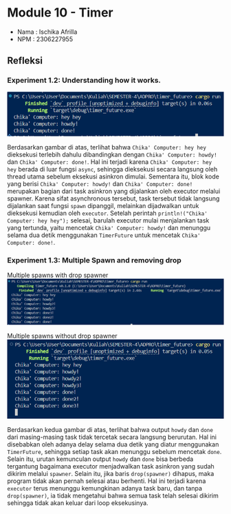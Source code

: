 # Module 10 - Timer

* Nama  : Ischika Afrilla
* NPM   : 2306227955

## Refleksi
### Experiment 1.2: Understanding how it works.
![Experiment 1.2: Understanding how it works.](images/Screenshot%202025-05-12%20204308.png)

Berdasarkan gambar di atas, terlihat bahwa `Chika' Computer: hey hey` dieksekusi terlebih dahulu dibandingkan dengan `Chika' Computer: howdy!` dan `Chika' Computer: done!`. Hal ini terjadi karena `Chika' Computer: hey hey` berada di luar fungsi `async`, sehingga dieksekusi secara langsung oleh thread utama sebelum eksekusi asinkron dimulai. Sementara itu, blok kode yang berisi `Chika' Computer: howdy!` dan `Chika' Computer: done!` merupakan bagian dari task asinkron yang dijalankan oleh executor melalui spawner. Karena sifat asynchronous tersebut, task tersebut tidak langsung dijalankan saat fungsi `spawn` dipanggil, melainkan dijadwalkan untuk dieksekusi kemudian oleh `executor`. Setelah perintah `println!("Chika' Computer: hey hey");` selesai, barulah executor mulai menjalankan task yang tertunda, yaitu mencetak `Chika' Computer: howdy!` dan menunggu selama dua detik menggunakan `TimerFuture` untuk mencetak `Chika' Computer: done!`.

### Experiment 1.3: Multiple Spawn and removing drop
Multiple spawns with drop spawner
![Multiple spawns with drop spawner](images/Screenshot%202025-05-12%20215005.png)

Multiple spawns without drop spawner
![Multiple spawns without drop spawner](images/Screenshot%202025-05-12%20210227.png)

Berdasarkan kedua gambar di atas, terlihat bahwa output `howdy` dan `done` dari masing-masing task tidak tercetak secara langsung berurutan. Hal ini disebabkan oleh adanya delay selama dua detik yang diatur menggunakan `TimerFuture`, sehingga setiap task akan menunggu sebelum mencetak `done`. Selain itu, urutan kemunculan output `howdy` dan `done` bisa berbeda tergantung bagaimana executor menjadwalkan task asinkron yang sudah dikirim melalui `spawner`. Selain itu, jika baris `drop(spawner)` dihapus, maka program tidak akan pernah selesai atau berhenti. Hal ini terjadi karena `executor` terus menunggu kemungkinan adanya task baru, dan tanpa `drop(spawner)`, ia tidak mengetahui bahwa semua task telah selesai dikirim sehingga tidak akan keluar dari loop eksekusinya.